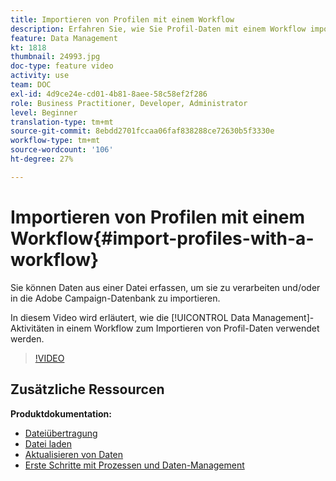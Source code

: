 ```yaml
---
title: Importieren von Profilen mit einem Workflow
description: Erfahren Sie, wie Sie Profil-Daten mit einem Workflow importieren.
feature: Data Management
kt: 1818
thumbnail: 24993.jpg
doc-type: feature video
activity: use
team: DOC
exl-id: 4d9ce24e-cd01-4b81-8aee-58c58ef2f286
role: Business Practitioner, Developer, Administrator
level: Beginner
translation-type: tm+mt
source-git-commit: 8ebdd2701fccaa06faf838288ce72630b5f3330e
workflow-type: tm+mt
source-wordcount: '106'
ht-degree: 27%

---
```


# Importieren von Profilen mit einem Workflow{#import-profiles-with-a-workflow}

Sie können Daten aus einer Datei erfassen, um sie zu verarbeiten und/oder in die Adobe Campaign-Datenbank zu importieren.

In diesem Video wird erläutert, wie die [!UICONTROL Data Management]-Aktivitäten in einem Workflow zum Importieren von Profil-Daten verwendet werden.

>[!VIDEO](https://video.tv.adobe.com/v/24993?quality=12)

## Zusätzliche Ressourcen

**Produktdokumentation:**
* [Dateiübertragung](https://experienceleague.adobe.com/docs/campaign-standard/using/managing-processes-and-data/data-management-activities/transfer-file.html)
* [Datei laden](https://experienceleague.adobe.com/docs/campaign-standard/using/managing-processes-and-data/data-management-activities/load-file.html)
* [Aktualisieren von Daten](https://experienceleague.adobe.com/docs/campaign-standard/using/managing-processes-and-data/data-management-activities/update-data.html)
* [Erste Schritte mit Prozessen und Daten-Management](https://experienceleague.adobe.com/docs/campaign-standard/using/managing-processes-and-data/get-started-workflows.html)
